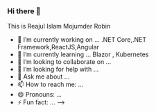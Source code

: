 ### Hi there 👋


This is Reajul Islam Mojumder Robin

- 🔭 I’m currently working on ... .NET Core,.NET Framework,ReactJS,Angular
- 🌱 I’m currently learning ... Blazor , Kubernetes
- 👯 I’m looking to collaborate on ...
- 🤔 I’m looking for help with ...
- 💬 Ask me about ...
- 📫 How to reach me: ...
- 😄 Pronouns: ...
- ⚡ Fun fact: ...
-->
